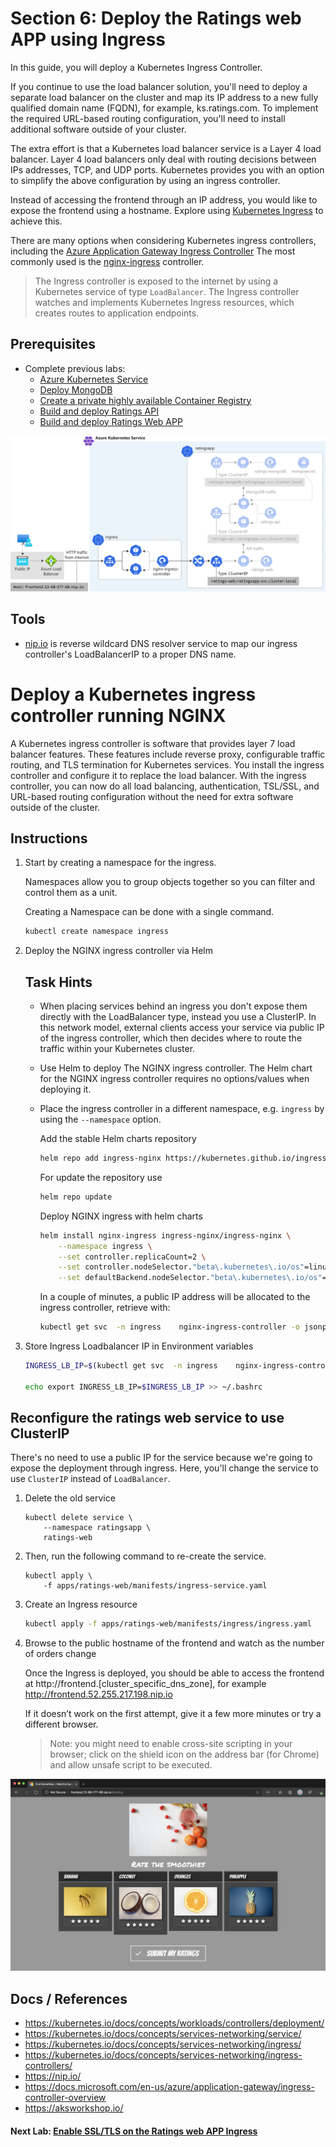 Section 6: Deploy the Ratings web APP using Ingress
==

In this guide, you will deploy a Kubernetes Ingress Controller.

If you continue to use the load balancer solution, you'll need to deploy a separate load balancer on the cluster and map its IP address to a new fully qualified domain name (FQDN), for example, ks.ratings.com. To implement the required URL-based routing configuration, you'll need to install additional software outside of your cluster.

The extra effort is that a Kubernetes load balancer service is a Layer 4 load balancer. Layer 4 load balancers only deal with routing decisions between IPs addresses, TCP, and UDP ports. Kubernetes provides you with an option to simplify the above configuration by using an ingress controller.

Instead of accessing the frontend through an IP address, you would like to expose the frontend using a hostname. Explore using [Kubernetes Ingress](https://kubernetes.io/docs/concepts/services-networking/ingress/) to achieve this.

There are many options when considering Kubernetes ingress controllers, including the [Azure Application Gateway Ingress Controller](https://docs.microsoft.com/en-us/azure/application-gateway/ingress-controller-overview) The most commonly used is the [nginx-ingress](https://github.com/helm/charts/tree/master/stable/nginx-ingress) controller.

> The Ingress controller is exposed to the internet by using a Kubernetes service of type `LoadBalancer`. The Ingress controller watches and implements Kubernetes Ingress resources, which creates routes to application endpoints.

## Prerequisites
* Complete previous labs:
    * [Azure Kubernetes Service](../create-aks-cluster/README.md)
    * [Deploy MongoDB](../deploy-mongodb/README.md)
    * [Create a private highly available Container Registry](../azure-container-registry/README.md)
    * [Build and deploy Ratings API](labs/ratings-api/README.md)
    * [Build and deploy Ratings Web APP](/labs/ratings-web/README.md)

![Ingress Controller Architecture](/labs/ingress/img/ingress-architecture.svg "Ingress Controller Architecture")

## Tools
* [nip.io](https://nip.io/) is reverse wildcard DNS resolver service to map our ingress controller's LoadBalancerIP to a proper DNS name.

# Deploy a Kubernetes ingress controller running NGINX
A Kubernetes ingress controller is software that provides layer 7 load balancer features. These features include reverse proxy, configurable traffic routing, and TLS termination for Kubernetes services. You install the ingress controller and configure it to replace the load balancer. With the ingress controller, you can now do all load balancing, authentication, TSL/SSL, and URL-based routing configuration without the need for extra software outside of the cluster.



## Instructions

1. Start by creating a namespace for the ingress.

    Namespaces allow you to group objects together so you can filter and control them as a unit.

    Creating a Namespace can be done with a single command.

    ```bash
    kubectl create namespace ingress
    ```

2. Deploy the NGINX ingress controller via Helm

    ## Task Hints
    
    * When placing services behind an ingress you don't expose them directly with the LoadBalancer type, instead you use a ClusterIP. In this network model, external clients access your service via public IP of the ingress controller, which then decides where to route the traffic within your Kubernetes cluster.


    * Use Helm to deploy The NGINX ingress controller. The Helm chart for the NGINX ingress controller requires no options/values when deploying it.

    * Place the ingress controller in a different namespace, e.g. `ingress` by using the `--namespace` option.

        Add the stable Helm charts repository

         ```bash
        helm repo add ingress-nginx https://kubernetes.github.io/ingress-nginx
        ```
        
        For update the repository use

         ```bash
        helm repo update
        ``` 
         
        Deploy NGINX ingress with helm charts

        ```bash
        helm install nginx-ingress ingress-nginx/ingress-nginx \
            --namespace ingress \
            --set controller.replicaCount=2 \
            --set controller.nodeSelector."beta\.kubernetes\.io/os"=linux \
            --set defaultBackend.nodeSelector."beta\.kubernetes\.io/os"=linux
        ```

        In a couple of minutes, a public IP address will be allocated to the ingress controller, retrieve with:

        ```bash
        kubectl get svc  -n ingress    nginx-ingress-controller -o jsonpath="{.status.loadBalancer.ingress[*].ip}"
        ```

3. Store Ingress Loadbalancer IP in Environment variables

    ```bash
    INGRESS_LB_IP=$(kubectl get svc  -n ingress    nginx-ingress-controller -o jsonpath="{.status.loadBalancer.ingress[*].ip}")

    echo export INGRESS_LB_IP=$INGRESS_LB_IP >> ~/.bashrc
    ```

## Reconfigure the ratings web service to use ClusterIP
There's no need to use a public IP for the service because we're going to expose the deployment through ingress. Here, you'll change the service to use `ClusterIP` instead of `LoadBalancer`.

1. Delete the old service

    ```
    kubectl delete service \
        --namespace ratingsapp \
        ratings-web
    ```

2. Then, run the following command to re-create the service.

    ```
    kubectl apply \
        -f apps/ratings-web/manifests/ingress-service.yaml
    ```

4. Create an Ingress resource

    ```bash
    kubectl apply -f apps/ratings-web/manifests/ingress/ingress.yaml
    ```

5. Browse to the public hostname of the frontend and watch as the number of orders change

    Once the Ingress is deployed, you should be able to access the frontend at http://frontend.[cluster_specific_dns_zone], for example http://frontend.52.255.217.198.nip.io

    If it doesn’t work on the first attempt, give it a few more minutes or try a different browser.

    > Note: you might need to enable cross-site scripting in your browser; click on the shield icon on the address bar (for Chrome) and allow unsafe script to be executed.

![Output of Ingress Controller](/labs/ingress/img/ratings-web-ingress.png "Output of Ingress Controller")


## Docs / References

* https://kubernetes.io/docs/concepts/workloads/controllers/deployment/
* https://kubernetes.io/docs/concepts/services-networking/service/
* https://kubernetes.io/docs/concepts/services-networking/ingress/
* https://kubernetes.io/docs/concepts/services-networking/ingress-controllers/
* https://nip.io/
* https://docs.microsoft.com/en-us/azure/application-gateway/ingress-controller-overview
* https://aksworkshop.io/

#### Next Lab: [Enable SSL/TLS on the Ratings web APP Ingress](../tls-ingress/README.md)
